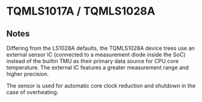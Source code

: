 # TQMLS1017A / TQMLS1028A

## Notes

Differing from the LS1028A defaults, the TQMLS1028A device trees use an
external sensor IC (connected to a measurement diode inside the SoC)
instead of the builtin TMU as their primary data source for CPU core
temperature. The external IC features a greater measurement range and
higher precision.

The sensor is used for automatic core clock reduction and shutdown in the
case of overheating.
